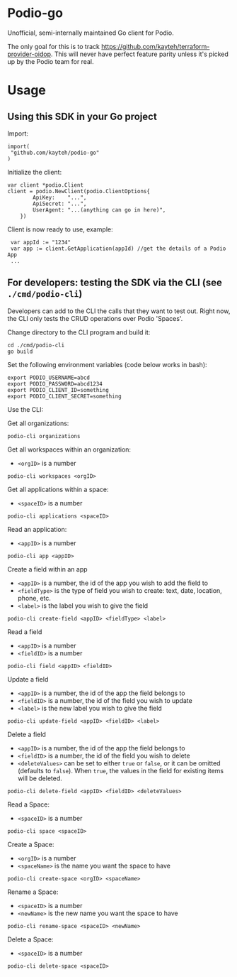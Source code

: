 # Podio-go

Unofficial, semi-internally maintained Go client for Podio.

The only goal for this is to track https://github.com/kayteh/terraform-provider-oidop. This will never have perfect feature parity unless it's picked up by the Podio team for real.

# Usage

## Using this SDK in your Go project

Import:
```
import(
 "github.com/kayteh/podio-go"
)
```
Initialize the client:
```
var client *podio.Client
client = podio.NewClient(podio.ClientOptions{
		ApiKey:    "...",
		ApiSecret: "...",
		UserAgent: "...(anything can go in here)",
	})
```
Client is now ready to use, example:
```
 var appId := "1234"
 var app := client.GetApplication(appId) //get the details of a Podio App
 ...
```

## For developers: testing the SDK via the CLI (see `./cmd/podio-cli`)

Developers can add to the CLI the calls that they want to test out. Right now, the CLI only tests the CRUD operations over Podio 'Spaces'.

Change directory to the CLI program and build it:
```
cd ./cmd/podio-cli
go build
```

Set the following environment variables (code below works in bash):
```
export PODIO_USERNAME=abcd
export PODIO_PASSWORD=abcd1234
export PODIO_CLIENT_ID=something
export PODIO_CLIENT_SECRET=something
```

Use the CLI:

Get all organizations:
```
podio-cli organizations
```

Get all workspaces within an organization:
* `<orgID>` is a number
```
podio-cli workspaces <orgID>
```

Get all applications within a space:
* `<spaceID>` is a number
```
podio-cli applications <spaceID>
```

Read an application:
* `<appID>` is a number
```
podio-cli app <appID>
```

Create a field within an app
* `<appID>` is a number, the id of the app you wish to add the field to
* `<fieldType>` is the type of field you wish to create: text, date, location, phone, etc.
* `<label>` is the label you wish to give the field
```
podio-cli create-field <appID> <fieldType> <label>
```

Read a field
* `<appID>` is a number
* `<fieldID>` is a number
```
podio-cli field <appID> <fieldID>
```

Update a field
* `<appID>` is a number, the id of the app the field belongs to
* `<fieldID>` is a number, the id of the field you wish to update
* `<label>` is the new label you wish to give the field
```
podio-cli update-field <appID> <fieldID> <label>
```

Delete a field
* `<appID>` is a number, the id of the app the field belongs to
* `<fieldID>` is a number, the id of the field you wish to delete
* `<deleteValues>` can be set to either `true` or `false`, or it can be omitted (defaults to `false`). When `true`, the values in the field for existing items will be deleted.
```
podio-cli delete-field <appID> <fieldID> <deleteValues>
```

Read a Space:
* `<spaceID>` is a number
```
podio-cli space <spaceID>
```

Create a Space:
* `<orgID>` is a number
* `<spaceName>` is the name you want the space to have
```
podio-cli create-space <orgID> <spaceName>
```

Rename a Space:
* `<spaceID>` is a number
* `<newName>` is the new name you want the space to have
```
podio-cli rename-space <spaceID> <newName>
```

Delete a Space:
* `<spaceID>` is a number
```
podio-cli delete-space <spaceID>
```